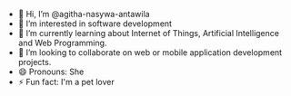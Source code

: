 - 👋 Hi, I’m @agitha-nasywa-antawila
- 👀 I’m interested in software development 
- 🌱 I’m currently learning about Internet of Things, Artificial Intelligence and Web Programming.
- 💞️ I’m looking to collaborate on web or mobile application development projects.
- 😄 Pronouns: She
- ⚡ Fun fact: I'm a pet lover

<!---
agitha-nasywa-antawila/agitha-nasywa-antawila is a ✨ special ✨ repository because its `README.md` (this file) appears on your GitHub profile.
You can click the Preview link to take a look at your changes.
--->
